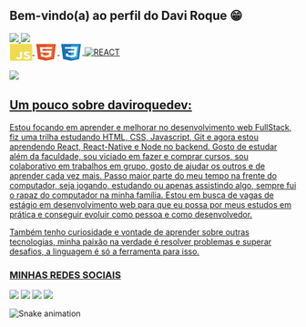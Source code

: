 ## Bem-vindo(a) ao perfil do Davi Roque 😁

 <div>
  <a href="https://github.com/daviroquedev">
  <img height="180em" src="https://github-readme-stats.vercel.app/api?username=daviroquedev&show_icons=true&theme=tokyonight&include_all_commits=true&count_private=true"/>
  <img height="180em" src="https://github-readme-stats.vercel.app/api/top-langs/?username=daviroquedev&layout=compact&langs_count=6&theme=tokyonight"/>
</div>
<div style="display: inline_block">
  <img align="center" alt="Js" height="30" width="40" src="https://raw.githubusercontent.com/devicons/devicon/master/icons/javascript/javascript-plain.svg">
  <img align="center" alt="HTML" height="30" width="40" src="https://raw.githubusercontent.com/devicons/devicon/master/icons/html5/html5-original.svg">
  <img align="center" alt="CSS" height="30" width="40" src="https://raw.githubusercontent.com/devicons/devicon/master/icons/css3/css3-original.svg">
  <img align="center" alt="REACT" height="30" width="40" src="https://cdn.jsdelivr.net/gh/devicons/devicon/icons/react/react-original.svg">
 
</div>
 
 <br>
 <img src="https://camo.githubusercontent.com/2161a192024072eb9c7fcf30ce6c592508d418a704c8d7745e2e53c590df473f/68747470733a2f2f6b6f6d617265762e636f6d2f67687076632f3f757365726e616d653d706962726f7468657273267468656d653d64656661756c7426636f6c6f723d626c7565267374796c653d666f722d7468652d6261646765266c6162656c3d50726f66696c652b5669657773">
 <br>

 <h2>Um pouco sobre daviroquedev:</h2>
<p> Estou focando em aprender e melhorar no desenvolvimento web FullStack, fiz uma trilha estudando HTML, CSS, Javascript, Git e agora estou aprendendo React, React-Native e Node no backend. Gosto de estudar além da faculdade, sou viciado em fazer e comprar cursos, sou colaborativo em trabalhos em grupo, gosto de ajudar os outros e de aprender cada vez mais. Passo maior parte do meu tempo na frente do computador, seja jogando, estudando ou apenas assistindo algo, sempre fui o rapaz do computador na minha família. Estou em busca de vagas de estágio em desenvolvimento web para que eu possa por meus estudos em prática e conseguir evoluir como pessoa e como desenvolvedor.</p>
 <p>Também tenho curiosidade e vontade de aprender sobre outras tecnologias, minha paixão na verdade é resolver problemas e superar desafios, a linguagem é só a ferramenta para isso. </p>
 
  ### MINHAS REDES SOCIAIS
 
<div> 
  
  <a href="https://instagram.com/davirq" target="_blank"><img src="https://img.shields.io/badge/-Instagram-%23E4405F?style=for-the-badge&logo=instagram&logoColor=white" target="_blank"></a> 
  <a href = "mailto:sowdavi@gmail.com"><img src="https://img.shields.io/badge/-Gmail-%23333?style=for-the-badge&logo=gmail&logoColor=white" target="_blank"></a>
  <a href="https://www.linkedin.com/in/daviroquedev" target="_blank"><img src="https://img.shields.io/badge/-LinkedIn-%230077B5?style=for-the-badge&logo=linkedin&logoColor=white" target="_blank"></a> 
   <a href="https://twitter.com/daviroquedev" target="_blank"><img src="https://img.shields.io/badge/Twitter-%231DA1F2.svg?style=for-the-badge&logo=Twitter&logoColor=white" target="_blank"></a> 

 
  ![Snake animation](https://github.com/daviroquedev/daviroquedev/blob/output/github-contribution-grid-snake.svg)

</div>
